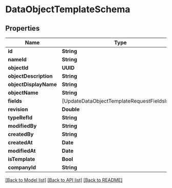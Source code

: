 # DataObjectTemplateSchema

## Properties
Name | Type | Description | Notes
------------ | ------------- | ------------- | -------------
**id** | **String** |  | 
**nameId** | **String** |  | 
**objectId** | **UUID** |  | 
**objectDescription** | **String** |  | 
**objectDisplayName** | **String** |  | 
**objectName** | **String** |  | 
**fields** | [UpdateDataObjectTemplateRequestFieldsInner] |  | 
**revision** | **Double** |  | 
**typeRefId** | **String** |  | 
**modifiedBy** | **String** |  | 
**createdBy** | **String** |  | 
**createdAt** | **Date** |  | 
**modifiedAt** | **Date** |  | 
**isTemplate** | **Bool** |  | 
**companyId** | **String** |  | [optional] 

[[Back to Model list]](../README.md#documentation-for-models) [[Back to API list]](../README.md#documentation-for-api-endpoints) [[Back to README]](../README.md)


